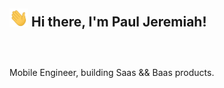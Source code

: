 ## <img src="https://raw.githubusercontent.com/Eunit99/eunit99/master/img/wave.gif" width="30px"> Hi there, I'm Paul Jeremiah!<br /><br />
<br />
Mobile Engineer, building Saas && Baas products. 
<br />
